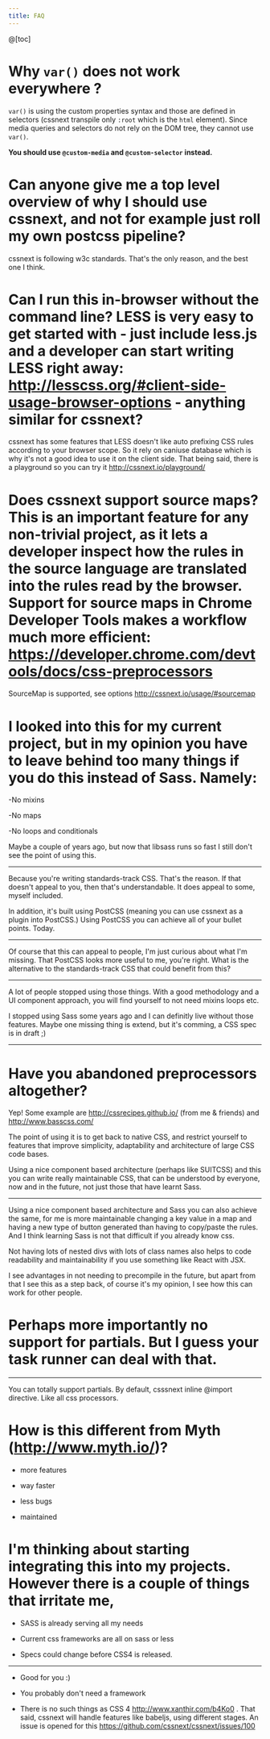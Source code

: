 ```yaml
---
title: FAQ
---
```


@[toc]

# Why `var()` does not work everywhere ?

`var()` is using the custom properties syntax and those are defined in selectors
(cssnext transpile only `:root` which is the `html` element).
Since media queries and selectors do not rely on the DOM tree, they cannot use
`var()`.

**You should use `@custom-media` and `@custom-selector` instead.**

# Can anyone give me a top level overview of why I should use cssnext, and not for example just roll my own postcss pipeline?

cssnext is following w3c standards. That's the only reason, and the best one I think.

# Can I run this in-browser without the command line? LESS is very easy to get started with - just include less.js and a developer can start writing LESS right away: http://lesscss.org/#client-side-usage-browser-options - anything similar for cssnext?

cssnext has some features that LESS doesn't like auto prefixing CSS rules according to your browser scope. So it rely on caniuse database which is why it's not a good idea to use it on the client side. That being said, there is a playground so you can try it http://cssnext.io/playground/

# Does cssnext support source maps? This is an important feature for any non-trivial project, as it lets a developer inspect how the rules in the source language are translated into the rules read by the browser. Support for source maps in Chrome Developer Tools makes a workflow much more efficient: https://developer.chrome.com/devtools/docs/css-preprocessors

SourceMap is supported, see options http://cssnext.io/usage/#sourcemap


# I looked into this for my current project, but in my opinion you have to leave behind too many things if you do this instead of Sass. Namely:

-No mixins

-No maps

-No loops and conditionals

Maybe a couple of years ago, but now that libsass runs so fast I still don't see the point of using this.

-----

Because you're writing standards-track CSS. That's the reason. If that doesn't appeal to you, then that's understandable. It does appeal to some, myself included.

In addition, it's built using PostCSS (meaning you can use cssnext as a plugin into PostCSS.) Using PostCSS you can achieve all of your bullet points. Today.

-----

Of course that this can appeal to people, I'm just curious about what I'm missing. That PostCSS looks more useful to me, you're right. What is the alternative to the standards-track CSS that could benefit from this?

-----

A lot of people stopped using those things. With a good methodology and a UI component approach, you will find yourself to not need mixins loops etc.

I stopped using Sass some years ago and I can definitly live without those features. Maybe one missing thing is extend, but it's comming, a CSS spec is in draft ;)

-----


# Have you abandoned preprocessors altogether?


Yep! Some example are http://cssrecipes.github.io/ (from me & friends) and http://www.basscss.com/


The point of using it is to get back to native CSS, and restrict yourself to features that improve simplicity, adaptability and architecture of large CSS code bases.

Using a nice component based architecture (perhaps like SUITCSS) and this you can write really maintainable CSS, that can be understood by everyone, now and in the future, not just those that have learnt Sass.

-----

Using a nice component based architecture and Sass you can also achieve the same, for me is more maintainable changing a key value in a map and having a new type of button generated than having to copy/paste the rules. And I think learning Sass is not that difficult if you already know css.

Not having lots of nested divs with lots of class names also helps to code readability and maintainability if you use something like React with JSX.

I see advantages in not needing to precompile in the future, but apart from that I see this as a step back, of course it's my opinion, I see how this can work for other people.


# Perhaps more importantly no support for partials. But I guess your task runner can deal with that.

-----

You can totally support partials. By default, csssnext inline @import directive. Like all css processors.



# How is this different from Myth (http://www.myth.io/)?

- more features

- way faster

- less bugs

- maintained


# I'm thinking about starting integrating this into my projects. However there is a couple of things that irritate me,

- SASS is already serving all my needs

- Current css frameworks are all on sass or less

- Specs could change before CSS4 is released.

-----

- Good for you :)

- You probably don't need a framework

- There is no such things as CSS 4 http://www.xanthir.com/b4Ko0 . That said, cssnext will handle features like babeljs, using different stages. An issue is opened for this https://github.com/cssnext/cssnext/issues/100
